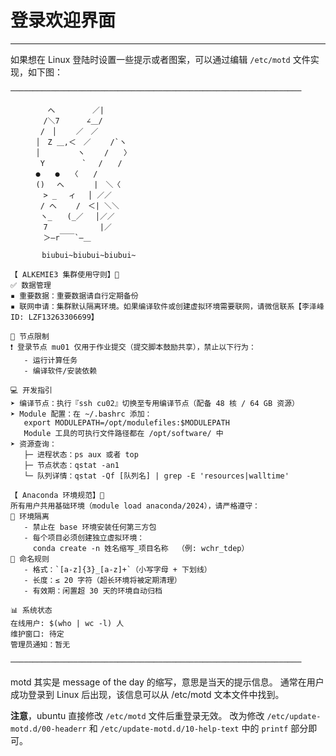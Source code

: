 
# 登录欢迎界面
---

如果想在 Linux 登陆时设置一些提示或者图案，可以通过编辑 `/etc/motd` 文件实现，如下图：

```shell
─────────────────────────────────────────────────────────────────
	
	　　 へ　　　　　／|
	　　/＼7　　　 ∠＿/
	　 /　│　　 ／　／
	　│　Z ＿,＜　／　　 /`ヽ
	　│　　　　　ヽ　　 /　　〉
	　 Y　　　　　`　 /　　/
	　●　　●　　〈　　/
	　()　 へ　　　　|　＼〈
	　　> _　 ィ　 │ ／／
	　 / へ　　 /　＜| ＼＼
	　 ヽ_　　(_／　 │／／
	　　7　　　　　　　|／
	　　＞―r￣￣`―＿

       biubui~biubui~biubui~

【 ALKEMIE3 集群使用守则】🔐
✅ 数据管理
▪ 重要数据：重要数据请自行定期备份
▪ 联网申请：集群默认隔离环境。如果编译软件或创建虚拟环境需要联网，请微信联系【李泽峰 ID: LZF13263306699】

🚫 节点限制
❗ 登录节点 mu01 仅用于作业提交（提交脚本鼓励共享），禁止以下行为：
   - 运行计算任务
   - 编译软件/安装依赖

💻 开发指引
➤ 编译节点：执行『ssh cu02』切换至专用编译节点（配备 48 核 / 64 GB 资源）
➤ Module 配置：在 ~/.bashrc 添加：
   export MODULEPATH=/opt/modulefiles:$MODULEPATH
   Module 工具的可执行文件路径都在 /opt/software/ 中
➤ 资源查询：
   ├─ 进程状态：ps aux 或者 top
   ├─ 节点状态：qstat -an1
   └─ 队列详情：qstat -Qf [队列名] | grep -E 'resources|walltime'

【 Anaconda 环境规范】🐍
所有用户共用基础环境（module load anaconda/2024），请严格遵守：
🔸 环境隔离
   - 禁止在 base 环境安装任何第三方包
   - 每个项目必须创建独立虚拟环境：
     conda create -n 姓名缩写_项目名称  （例: wchr_tdep）
🔸 命名规则
   - 格式：`[a-z]{3}_[a-z]+`（小写字母 + 下划线）
   - 长度：≤ 20 字符（超长环境将被定期清理）
   - 有效期：闲置超 30 天的环境自动归档

📊 系统状态
在线用户: $(who | wc -l) 人
维护窗口: 待定
管理员通知：暂无

─────────────────────────────────────────────────────────────────
```

motd 其实是 message of the day 的缩写，意思是当天的提示信息。
通常在用户成功登录到 Linux 后出现，该信息可以从 /etc/motd 文本文件中找到。

**注意**，ubuntu 直接修改 `/etc/motd` 文件后重登录无效。
改为修改 `/etc/update-motd.d/00-headerr` 和 `/etc/update-motd.d/10-help-text` 中的 `printf` 部分即可。
